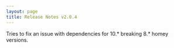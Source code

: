```yaml
---
layout: page
title: Release Notes v2.0.4
---
```


Tries to fix an issue with dependencies for 10.* breaking 8.* homey versions.